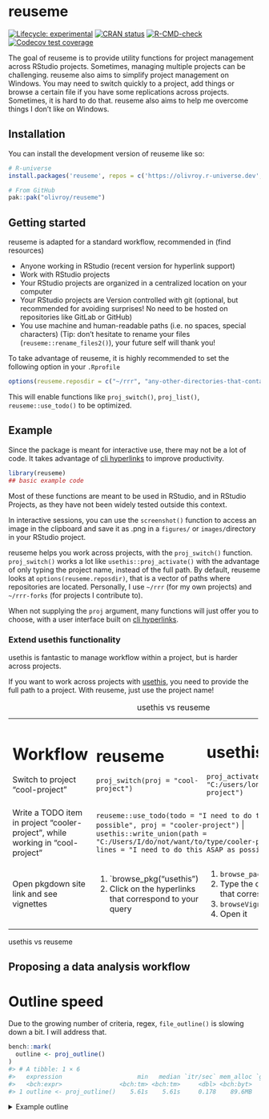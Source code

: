 
<!-- README.md is generated from README.Rmd. Please edit that file -->

# reuseme

<!-- badges: start -->

[![Lifecycle:
experimental](https://img.shields.io/badge/lifecycle-experimental-orange.svg)](https://lifecycle.r-lib.org/articles/stages.html#experimental)
[![CRAN
status](https://www.r-pkg.org/badges/version/reuseme)](https://CRAN.R-project.org/package=reuseme)
[![R-CMD-check](https://github.com/olivroy/reuseme/actions/workflows/R-CMD-check.yaml/badge.svg)](https://github.com/olivroy/reuseme/actions/workflows/R-CMD-check.yaml)
[![Codecov test
coverage](https://codecov.io/gh/olivroy/reuseme/branch/main/graph/badge.svg)](https://app.codecov.io/gh/olivroy/reuseme?branch=main)

<!-- badges: end -->

The goal of reuseme is to provide utility functions for project
management across RStudio projects. Sometimes, managing multiple
projects can be challenging. reuseme also aims to simplify project
management on Windows. You may need to switch quickly to a project, add
things or browse a certain file if you have some replications across
projects. Sometimes, it is hard to do that. reuseme also aims to help me
overcome things I don’t like on Windows.

## Installation

You can install the development version of reuseme like so:

``` r
# R-universe
install.packages('reuseme', repos = c('https://olivroy.r-universe.dev', 'https://cloud.r-project.org'))

# From GitHub
pak::pak("olivroy/reuseme")
```

## Getting started

reuseme is adapted for a standard workflow, recommended in (find
resources)

- Anyone working in RStudio (recent version for hyperlink support)
- Work with RStudio projects
- Your RStudio projects are organized in a centralized location on your
  computer
- Your RStudio projects are Version controlled with git (optional, but
  recommended for avoiding surprises! No need to be hosted on
  repositories like GitLab or GitHub)
- You use machine and human-readable paths (i.e. no spaces, special
  characters) (Tip: don’t hesitate to rename your files
  (`reuseme::rename_files2()`), your future self will thank you!

To take advantage of reuseme, it is highly recommended to set the
following option in your `.Rprofile`

``` r
options(reuseme.reposdir = c("~/rrr", "any-other-directories-that-contain-rstudio-projects"))
```

This will enable functions like `proj_switch()`, `proj_list()`,
`reuseme::use_todo()` to be optimized.

## Example

Since the package is meant for interactive use, there may not be a lot
of code. It takes advantage of [cli
hyperlinks](https://cli.r-lib.org/reference/links.html) to improve
productivity.

``` r
library(reuseme)
## basic example code
```

Most of these functions are meant to be used in RStudio, and in RStudio
Projects, as they have not been widely tested outside this context.

In interactive sessions, you can use the `screenshot()` function to
access an image in the clipboard and save it as .png in a `figures/` or
`images/`directory in your RStudio project.

reuseme helps you work across projects, with the `proj_switch()`
function. `proj_switch()` works a lot like `usethis::proj_activate()`
with the advantage of only typing the project name, instead of the full
path. By default, reuseme looks at `options(reuseme.reposdir)`, that is
a vector of paths where repositories are located. Personally, I use
`~/rrr` (for my own projects) and `~/rrr-forks` (for projects I
contribute to).

When not supplying the `proj` argument, many functions will just offer
you to choose, with a user interface built on [cli
hyperlinks](https://cli.r-lib.org/reference/links.html).

### Extend usethis functionality

usethis is fantastic to manage workflow within a project, but is harder
across projects.

If you want to work across projects with [usethis](usethis.r-lib.org),
you need to provide the full path to a project. With reuseme, just use
the project name!

<table style="width:99%;">
<caption>usethis vs reuseme</caption>
<colgroup>
<col style="width: 26%" />
<col style="width: 26%" />
<col style="width: 43%" />
<col style="width: 2%" />
</colgroup>
<tbody>
<tr class="odd">
<td rowspan="2"><h1 id="workflow">Workflow</h1>
<p>Switch to project “cool-project”</p></td>
<td rowspan="2"><h1 id="reuseme-1">reuseme</h1>
<p><code>proj_switch(proj = "cool-project")</code></p></td>
<td rowspan="2"><h1 id="usethis">usethis</h1>
<p><code>proj_activate(path = "C:/users/long/path/to/cool-project")</code></p></td>
<td></td>
</tr>
<tr class="even">
<td></td>
</tr>
<tr class="odd">
<td>Write a TODO item in project “cooler-project”, while working in
“cool-project”</td>
<td
colspan="3"><code>reuseme::use_todo(todo = "I need to do this ASAP as possible", proj = "cooler-project")</code>
|
<code>usethis::write_union(path = "C:/Users/I/do/not/want/to/type/cooler-project/TODO.R", lines = "I need to do this ASAP as possible.")</code></td>
</tr>
<tr class="even">
<td>Open pkgdown site link and see vignettes</td>
<td><ol type="1">
<li>`browse_pkg(“usethis”)</li>
<li>Click on the hyperlinks that correspond to your query</li>
</ol></td>
<td><ol type="1">
<li><code>browse_package("usethis")</code></li>
<li>Type the correct number that corresponds</li>
<li><code>browseVignettes("usethis")</code></li>
<li>Open it</li>
</ol></td>
<td></td>
</tr>
</tbody>
</table>

usethis vs reuseme

## Proposing a data analysis workflow

<!--# Write about dplyr-plus functions! -->
<!--# Write about *_identity functions -->
<!--# Write about _named functions -->

# Outline speed

Due to the growing number of criteria, regex, `file_outline()` is
slowing down a bit. I will address that.

``` r
bench::mark(
  outline <- proj_outline()
)
#> # A tibble: 1 × 6
#>   expression                     min   median `itr/sec` mem_alloc `gc/sec`
#>   <bch:expr>                <bch:tm> <bch:tm>     <dbl> <bch:byt>    <dbl>
#> 1 outline <- proj_outline()    5.61s    5.61s     0.178    89.6MB     1.25
```

<details>
<summary>
Example outline
</summary>
<p>

``` r
outline
#> 
#> ── `R/browse-pkg.R`  Browse pkgdown site if it exists [browse_pkg()]
#> 
#> ── `R/case-if-any.R`  case-when, but checks for all matches, returns a character [case_if_any()]
#> 
#> ── `R/dplyr-plus.R`  dplyr extra
#> `i` Count observations by group and compute percentage [count_pct()]
#> `i` dplyr extensions
#> `i` Subset rows using their positions [slice_min_max()]
#> `i` dplyr extensions
#> `i` Explore all rows in a random group [slice_group_sample()]
#> `i` family dplyr extensions
#> `i` FIXME Doesn't work, problem with symbols here
#> `i` Keep rows that match one of the conditions [filter_if_any()]
#> `i` Elegant wrapper around filter and pull [extract_cell_value()]
#> `i` TODO use `check_length()` when implemented. r-lib/rlang#1618 (<https://github.com/r-lib/rlang/issues/1618>)
#> `i` summarise with total
#> `i` Compute a summary for one group with the total included. [summarise_with_total()]
#> `i` Transform to NA any of the condition [na_if2()]
#> 
#> ── `R/eda-identity.R`  dplyr/base identity helpers --------------------
#> `i` Helpers that return the same value [eda-identity]
#> `i` Use cases / advantages
#> `i` Caution
#> `i` base identity functions
#> `i` dplyr identity functions with small tweaks
#> `i` dplyr identity without tweaks
#> `i` dplyr extensions identity
#> `i` helpers
#> 
#> ── `R/files-conflicts.R`
#> `i` TODO insert in either proj_outline, or rename_file
#> `i` TODO probably needs a `detect_genuine_path()`
#> `i` Helpers
#> `i` TODO Add false positive references
#> `i` TODO fs::path and file.path should be handled differently
#> 
#> ── `R/import-standalone-types-check.R`
#> `i` Scalars
#> `i` Vectors
#> 
#> ── `R/named.R`  Helpers that can return a named vector [named-base]
#> 
#> ── `R/open.R`  Open a Document in RStudio [open_rs_doc()]
#> `i` FIXME why is this code like this?
#> `i` Copy the active document to the same location [active_rs_doc_copy()]
#> `i` document manipulation helpers
#> `i` Delete the active RStudio document safely [active_rs_doc_delete()]
#> `i` document manipulation helpers
#> `i` TODO structure and summarise information.
#> `i` FIXME (upstream) the color div doesn't go all the way r-lib/cli#694 (<https://github.com/r-lib/cli/issues/694>)
#> `i` Open Files Pane at current document location [active_rs_doc_nav()]
#> 
#> ── `R/outdated-pkgs.R`  Looks for outdated packages [outdated_pkgs()]
#> `i` TODO figure out pad :)
#> 
#> ── `R/outline-criteria.R`
#> `i` Add variable to outline data frame
#> `i` TODO extract title in roxy comments (@title too.L)
#> `i` TODO strip is_cli_info in Package? only valid for EDA (currently not showcased..)
#> `i` TODO long enough to be meanignful?
#> `i` TODO merge with define_outline_criteria
#> `i` it is 'R/outline.R' or 'R/outline-roxy.R'
#> 
#> ── `R/outline-roxy.R`
#> `i` TODO when stable delete
#> `i` TODO Delete when stable debugging
#> `i` TODO Delete when stable for debugging
#> `i` TODO exclude S3 methods
#> `i` FIXME escape markup see next line
#> `i` helper for interactive checking
#> 
#> ── `R/outline.R`  `proj_outline()`
#> `i` Print interactive outline of file sections [outline]
#> `i` `file_outline()`
#> `i` File outline
#> `i` Print method
#> `i` TODO since April 2024, cli links work almost out of the box in VScode? microsoft/vscode#176812 (<https://github.com/microsoft/vscode/issues/176812>)
#> `i` Step: tweak outline look as they show
#> `i` TODO reanable cli info
#> `i` TODO Improve performance with vctrs tidyverse/dplyr#6806 (<https://github.com/tidyverse/dplyr/issues/6806>)
#> `i` FIXME find a way to be as consistent as lightparser, but faster.
#> 
#> ── `R/proj-list.R`  Opens a RStudio project in a new session [proj_switch()]
#> `i` project management helpers
#> `i` TODO maybe add a max?
#> `i` Access the file outline within other project [proj_file()]
#> `i` project management helpers
#> `i` TODO improve on this message
#> `i` Specify `proj` in functions [proj_list()]
#> `i` project management helpers
#> 
#> ── `R/proj-reuseme.R`  Interact with different RStudio projects [proj-reuseme]
#> `i` Setup
#> `i` Capabilities.
#> `i` project management helpers
#> 
#> ── `R/quarto-help.R`  Show links to Quarto documentation of interest [quarto_help()]
#> 
#> ── `R/rename.R`  Rename an output or a data file and watch for references [rename_files2()]
#> `i` Use case
#> `i` After here, we start doing some renaming real situations
#> `i` TODO verify if path should be normalized.
#> `i` Helpers
#> `i` helpers for computing scope of renaming
#> `i` TODO measure of string proximity
#> `i` Prevent renaming if something is going on
#> `i` FIXME maybe not fail while testing
#> `i` TODO Check that old file is more recent
#> 
#> ── `R/screenshot.R`  Save the current image in clipboard to png in your active directory [screenshot()]
#> 
#> ── `R/todo.R`  Add a TODO list by project to a TODO.R file in the base directory [use_todo()]
#> `i` TODO think about maybe using todo = clipr::read_clip()
#> `i` TODO nice to have, but would need to extract duplicates
#> `i` Helpers
#> 
#> ── `R/utils-proj.R`  usethis adaptions utils
#> `i` Active project / document
#> 
#> ── `R/utils.R`  OS utils
#> 
#> ── `TODO.R`
#> `i` TODO screenshot make the behaviour different when vignettes vs articles: vignettes should place it in man/figures, while articles could put it in vignettes/articles file.
#> `i` TODO screenshot RStudio addin to insert the code directly in the qmd doc. No longer needed with RStudio 2023.12
#> `i` TODO use_family() to edit .R file to add @family data frames tags to roxygen
#> `i` TODO mutate_identity redundant if the focus pillar PR was merged. r-lib/pillar#585 (<https://github.com/r-lib/pillar/issues/585>)
#> `i` TODO rename if many matches, separate those with the exact path.
#> `i` TODO outline make ggtitle work
#> `i` TODO outline show extra msg only for some, but in file outline, not in proj?
#> `i` TODO outline detect help calls and apply markup. `?fs::file_show` disregard finishing `.` (not followed by dot)
#> `i` TODO escape_markup doesn't work with complex operation {x^2} for example. Maybe if detecting something complex, use cli_escape function. escape-complex-markyp branch created to try to address this.
#> `i` TODO outline avoid evaluating in current env.
#> `i` TODO wrap regexps in functions
#> `i` TODO outline remove examples from outline. Sometimes commented code is caught.
#> `i` TODO outline roxygen comments processing should be left to `roxygen2::parse_file()`
#> `i` TODO outline show key like `pak::pkg_deps_tree()` does.
#> `i` TODO outline remove ggtext markup from plot title.
#> `i` FIXME outline comments are now interpreted as section
#> `i` TODO outline todos in qmd file inside html comment
#> `i` TODO reframe more than one issue. nw drive
#> `i` TODO delete generated files
#> `i` TODO [proj_file] to accesss data (return the path in this case?)
#> `i` TODO [check_referenced_files] doesn't check for 'R/file.R'
#> `i` TODO browse_pkg should open by default if no vignettes are found, because there is not much to do in the R-session.
#> `i` TODO exclude _files from `proj_list()`
#> `i` TODO outline Show function call if exported + not internal + bonus if has family tag! rstudio/rstudio#14766 (<https://github.com/rstudio/rstudio/issues/14766>)
#> `i` TODO title of file could be function title if it is first element [proj_outline]
#> `i` TODO rename_files should be less noisy about project name file
#> `i` TODO add_to_tricks(). when detecting TRICK like complete todo, but not remove line. requires a scheme. moves the item to tricks.md at the correct place. (copy to clipboard is probably enough)
#> `i` TODO outline just create an `exclude` argument that will take an option? (exclude can be files or expressionsm, or elements.)
#> `i` TODO outline remove snaps from outline and add a link in the test file instead?
#> `i` TODO outline family should be displayed differently..
#> `i` TODO outline find a way to make print bookmarks..
#> `i` TODO outline escape some content in headings see 'tests/testthat/_outline/quarto-caps.md' for examples.
#> 
#> ── `inst/example-file/outline-script.R`  Example for `file_outline()`
#> `i` Load packages
#> `i` Wrangle + visualize data
#> `i` A great title
#> `i` TODO improve this Viz!
#> 
#> ── `playground/outline-tree.R`
#> `i` TODOs (they don't affect heirarchy)
#> 
#> ── `tests/testthat/_outline/knitr-notebook.R`  Crop Analysis Q3 2013
#> `i` A great section
#> 
#> ── `tests/testthat/_outline/my-analysis.R`  Analyse my {streets}
#> `i` Read my streets (<https://https://en.wikipedia.org/wiki/Street_art>) data
#> `i` data wrangling
#> `i` Write my streets
#> `i` TODO Create a new version
#> `i` 'R/my-file.R'
#> `i` Section title
#> 
#> ── `tests/testthat/_outline/my-analysis.md`  My doc title
#> `i` A section
#> `i` Dashboard card
#> `i` A subsection
#> `i` A section2
#> `i` A long ggplot2 title
#> `i` A code section
#> `i` A long ggplot2 title with more details2
#> `i` A long ggplot2 title with more details3.
#> 
#> ── `tests/testthat/_outline/quarto-caps.md`  title
#> `i` A long ggplot2 title with more details
#> `i` Heading  <i class="cheatsheet-icon fa-solid fa-tags"></i>
#> `i` A long ggplot2 title with more details
#> `i` Heading2\_done
#> `i` Dashboard link
#> `i` Dashboard link
#> 
#> ── `tests/testthat/_outline/roxy-cli.R`  outline
#> `i` Like [base::grep()] but [grepl()] for ANSI strings [f2()]
#> 
#> ── `tests/testthat/_outline/roxy-general.R`
#> `i` Use 'tests/testthat/_outline/roxy-general2.R' for output testing
#> `i` Complete block for exported function with headings
#> `i` A title to be included [f_to_be_index_in_outline()]
#> `i` A second-level heading in description to be included?
#> `i` A detail first level-heading to be included
#> `i` A detail second-level heading to be included
#> `i` `First code` to be included
#> `i` a family to include
#> `i` block not to index
#> `i` Topic to index
#> `i` A title to be included [topic-name-to-include]
#> `i` A second-level heading in description to be included?
#> `i` A detail first level-heading to be included
#> `i` A detail second-level heading to be included
#> `i` First to be included
#> `i` a family to include
#> `i` Opens a RStudio project in a new session
#> `i` second-level heading in desc
#> `i` Details + 2nd level heading
#> `i` second heading
#> `i` data to index
#> `i` My data [dataset]
#> 
#> ── `tests/testthat/_outline/roxy-general2.R`  Test for roxygen parsing for no error
#> `i` Use 'tests/testthat/_outline/roxy-general.R' for output testing
#> `i` Title with `_things` [f_to_be_index_in_outline()]
#> `i` Section
#> `i` a family to include
#> `i` An S3 method not to be include [f_not_to_index.xml()]
#> `i` section AA REQUIRED ELEMENT
#> 
#> ── `tests/testthat/_outline/roxy-section.R`  multiple tags + name parsing issue
#> `i` A title to be included [xxx]
#> `i` a section
#> `i` another section
#> `i` another sectio2n
#> 
#> ── `tests/testthat/_outline/title.md`  The title is the only outline element
#> 
#> ── `tests/testthat/_outline/titles.md`  The title is the only outline element
#> `i` Another title
#> `i` Second level
#> `i` TODO this is an item
#> `i` Last title
#> `i` `function_name()` title
#> 
#> ── `tests/testthat/_outline/tree.qmd`  Test
#> `i` Quarto
#> `i` Running Code
#> `i` TODO fix this in the code
#> `i` A sub header
#> `i` TODO here's a todo in the text
#> `i` Back to header 1
#> `i` Dont skip me
#> `i` header 5
#> `i` TODO testing section
#> `i` Another sub header
#> `i` TODO section test
#> 
#> ── `tests/testthat/_snaps/browse-pkg.md`
#> `i` browse_pkg() works
#> 
#> ── `tests/testthat/_snaps/case-if-any.md`
#> `i` case_if_any() basic work
#> `i` wrong cases error
#> 
#> ── `tests/testthat/_snaps/dplyr-plus.md`
#> `i` filter_if_any() errors with across()
#> `i` adds rows in front, but warns the user
#> `i` summarise_with_total() works
#> `i` slice_min_max() works
#> `i` na_if2() works with expr and values
#> 
#> ── `tests/testthat/_snaps/eda-identity.md`
#> `i` Side effects are what's intended in interactive sessions
#> 
#> ── `tests/testthat/_snaps/escape-inline-markup.md`
#> `i` escape_markup() works with {
#> `i` replace_r_var() works
#> 
#> ── `tests/testthat/_snaps/markup.md`
#> `i` link_gh_issue() + markup_href() work
#> 
#> ── `tests/testthat/_snaps/outline-criteria.md`
#> `i` No outline criteria are untested
#> 
#> ── `tests/testthat/_snaps/outline-roxy.md`
#> `i` cli escaping goes well in roxy comments
#> 
#> ── `tests/testthat/_snaps/outline.md`
#> `i` file_outline() works
#> `i` alpha arguments works
#> `i` file_outline() is a data frame
#> `i` pattern works as expected
#> `i` file_outline() detects correctly knitr notebooks
#> `i` file_outline() works well with figure captions
#> 
#> ── `tests/testthat/_snaps/proj-list.md`
#> `i` proj_file() works
#> 
#> ── `tests/testthat/_snaps/quarto-help.md`
#> `i` href_name_url() works
#> `i` quarto_help() works
#> 
#> ── `tests/testthat/_snaps/rename.md`
#> `i` rename_files2(): prevents file renaming if conflicts
#> `i` rename_files2(): is easier to test messages with no action
#> `i` rename_files2(): renames files if forced to do so
#> `i` rename_files2(): doesn't check for references if file name is short
#> `i` rename_files2(): priorizes references if name is generic or widely used in files
#> `i` rename_files2(): can accept overridden preferences
#> `i` rename_files2(): relaxes its conditions for figures
#> `i` rename_files2(): calls check_referenced_files()
#> `i` Helper files returns the expected input
#> 
#> ── `tests/testthat/_snaps/screenshot.md`
#> `i` screenshot() does nothing in non-interactive sessions
#> 
#> ── `tests/testthat/_snaps/todo.md`
#> `i` Marking a TODO item as done works
#> 
#> ── `tests/testthat/test-case-if-any.R`
#> `i` case_if_any() basic work
#> `i` wrong cases error
#> `i` case_if_any() can use a newly created variable (#8 (<https://github.com/olivroy/reuseme/issues/8>))
#> 
#> ── `tests/testthat/test-dplyr-plus.R`
#> `i` filter_if_any() errors with across()
#> `i` TODO improve this error
#> `i` adds rows in front, but warns the user
#> `i` summarise_with_total() keeps factors
#> 
#> ── `tests/testthat/test-eda-identity.R`
#> `i` Returns identity
#> `i` Side effects are what's intended in interactive sessions
#> 
#> ── `tests/testthat/test-escape-inline-markup.R`
#> `i` TODO could . stay as is?
#> `i` escape_markup() doesn't error for edge cases
#> 
#> ── `tests/testthat/test-markup.R`
#> `i` link_gh_issue() + markup_href() work
#> 
#> ── `tests/testthat/test-named.R`
#> `i` min/max/unique_named() return named output
#> `i` max_named() and unique_named() work with unnamed vectors
#> 
#> ── `tests/testthat/test-open.R`
#> `i` open_rs_doc() errors in non-interactive sessions
#> 
#> ── `tests/testthat/test-outline-criteria.R`  Test individual outline elements
#> `i` No outline criteria are untested
#> 
#> ── `tests/testthat/test-outline-roxy.R`
#> `i` roxy tags don't error
#> `i` multiple roxy tags don't error.
#> `i` cli escaping goes well in roxy comments
#> 
#> ── `tests/testthat/test-outline.R`
#> `i` file_outline() is a data frame
#> `i` TODO change tests for data frame size when stable (efficiency). As still debugging, better to keep all snapshots.
#> `i` file_outline() with only title doesn't error
#> `i` file_outline() contains function calls
#> 
#> ── `tests/testthat/test-rename.R`
#> `i` rename_files2()
#> `i` force and action are deprecated
#> 
#> ── `tests/testthat/test-screenshot.R`
#> `i` screenshot() does nothing in non-interactive sessions
#> 
#> ── `tests/testthat/test-todo.R`
#> `i` Marking TODO as done detects tags
#> 
#> ── `NEWS.md`
#> `i` reuseme (development version)
#> 
#> ── `README.Rmd`
#> `i` reuseme
#> `i` Installation
#> `i` Getting started
#> `i` hello
#> `i` Extend usethis functionality
#> `i` Proposing a data analysis workflow
#> `i` Outline speed
#> 
#> ── `tests/testthat/_outline/NEWS.md`
#> `i` Package 202a20.9000
#> `i` Package (development)
#> `i` Pac
#> `i` Package 1.0-0
#> `i` Package 0.9-0
#> `i` Package 0.1-0
```

</p>
</details>
